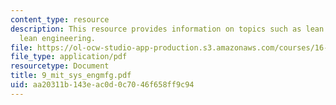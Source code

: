 ```yaml
---
content_type: resource
description: This resource provides information on topics such as lean thinking, and
  lean engineering.
file: https://ol-ocw-studio-app-production.s3.amazonaws.com/courses/16-852j-integrating-the-lean-enterprise-fall-2005/aa20311b143eac0d0c7046f658ff9c94_9_mit_sys_engmfg.pdf
file_type: application/pdf
resourcetype: Document
title: 9_mit_sys_engmfg.pdf
uid: aa20311b-143e-ac0d-0c70-46f658ff9c94
---
```

